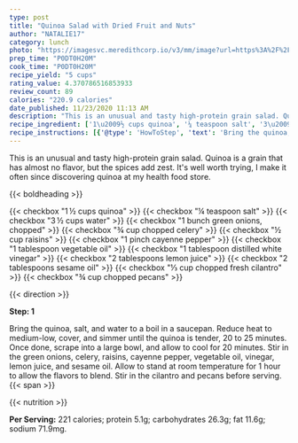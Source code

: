 ```yaml
---
type: post
title: "Quinoa Salad with Dried Fruit and Nuts"
author: "NATALIE17"
category: lunch
photo: "https://imagesvc.meredithcorp.io/v3/mm/image?url=https%3A%2F%2Fimages.media-allrecipes.com%2Fuserphotos%2F5523985.jpg"
prep_time: "P0DT0H20M"
cook_time: "P0DT0H20M"
recipe_yield: "5 cups"
rating_value: 4.370786516853933
review_count: 89
calories: "220.9 calories"
date_published: 11/23/2020 11:13 AM
description: "This is an unusual and tasty high-protein grain salad. Quinoa is a grain that has almost no flavor, but the spices add zest. It's well worth trying, I make it often since discovering quinoa at my health food store."
recipe_ingredient: ['1\u2009½ cups quinoa', '¼ teaspoon salt', '3\u2009½ cups water', '1 bunch green onions, chopped', '¾ cup chopped celery', '½ cup raisins', '1 pinch cayenne pepper', '1 tablespoon vegetable oil', '1 tablespoon distilled white vinegar', '2 tablespoons lemon juice', '2 tablespoons sesame oil', '⅓ cup chopped fresh cilantro', '¾ cup chopped pecans']
recipe_instructions: [{'@type': 'HowToStep', 'text': 'Bring the quinoa, salt, and water to a boil in a saucepan. Reduce heat to medium-low, cover, and simmer until the quinoa is tender, 20 to 25 minutes. Once done, scrape into a large bowl, and allow to cool for 20 minutes. Stir in the green onions, celery, raisins, cayenne pepper, vegetable oil, vinegar, lemon juice, and sesame oil. Allow to stand at room temperature for 1 hour to allow the flavors to blend. Stir in the cilantro and pecans before serving.\n'}]
---
```


This is an unusual and tasty high-protein grain salad. Quinoa is a grain that has almost no flavor, but the spices add zest. It's well worth trying, I make it often since discovering quinoa at my health food store. 

{{< boldheading >}}

{{< checkbox "1 ½ cups quinoa" >}}
{{< checkbox "¼ teaspoon salt" >}}
{{< checkbox "3 ½ cups water" >}}
{{< checkbox "1 bunch green onions, chopped" >}}
{{< checkbox "¾ cup chopped celery" >}}
{{< checkbox "½ cup raisins" >}}
{{< checkbox "1 pinch cayenne pepper" >}}
{{< checkbox "1 tablespoon vegetable oil" >}}
{{< checkbox "1 tablespoon distilled white vinegar" >}}
{{< checkbox "2 tablespoons lemon juice" >}}
{{< checkbox "2 tablespoons sesame oil" >}}
{{< checkbox "⅓ cup chopped fresh cilantro" >}}
{{< checkbox "¾ cup chopped pecans" >}}


{{< direction >}}

**Step: 1**

Bring the quinoa, salt, and water to a boil in a saucepan. Reduce heat to medium-low, cover, and simmer until the quinoa is tender, 20 to 25 minutes. Once done, scrape into a large bowl, and allow to cool for 20 minutes. Stir in the green onions, celery, raisins, cayenne pepper, vegetable oil, vinegar, lemon juice, and sesame oil. Allow to stand at room temperature for 1 hour to allow the flavors to blend. Stir in the cilantro and pecans before serving.{{< span >}}

{{< nutrition >}}

**Per Serving:** 221 calories; protein 5.1g; carbohydrates 26.3g; fat 11.6g; sodium 71.9mg.